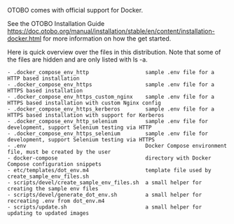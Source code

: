 OTOBO comes with official support for Docker.

See the OTOBO Installation Guide https://doc.otobo.org/manual/installation/stable/en/content/installation-docker.html
for more information on how the get started.

Here is quick overview over the files in this distribution. Note that some of the files are hidden
and are only listed with ls -a.

    - .docker_compose_env_http                  sample .env file for a HTTP based installation
    - .docker_compose_env_https                 sample .env file for a HTTPS based installation
    - .docker_compose_env_https_custom_nginx    sample .env file for a HTTPS based installation with custom Nginx config
    - .docker_compose_env_https_kerberos        sample .env file for a HTTPS based installation with support for Kerberos
    - .docker_compose_env_http_selenium         sample .env file for development, support Selenium testing via HTTP
    - .docker_compose_env_https_selenium        sample .env file for development, support Selenium testing via HTTPS
    - .env                                      Docker Compose environment file, must be created by the user
    - docker-compose                            directory with Docker Compose configuration snippets
    - etc/templates/dot_env.m4                  template file used by create_sample_env_files.sh
    - scripts/devel/create_sample_env_files.sh  a small helper for creating the sample env files
    - scripts/devel/generate_dot_env.sh         a small helper for recreating .env from dot_env.m4
    - scripts/update.sh                         a small helper for updating to updated images
